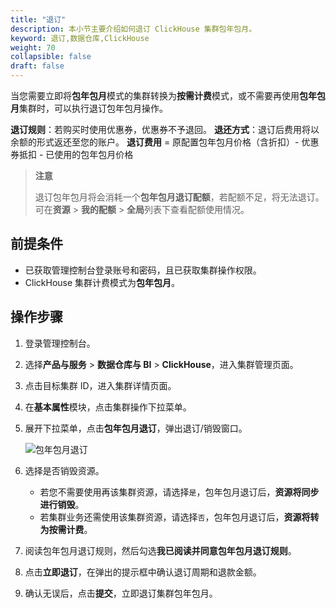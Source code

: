 ```yaml
---
title: "退订"
description: 本小节主要介绍如何退订 ClickHouse 集群包年包月。 
keyword: 退订,数据仓库,ClickHouse
weight: 70
collapsible: false
draft: false
---
```


当您需要立即将**包年包月**模式的集群转换为**按需计费**模式，或不需要再使用**包年包月**集群时，可以执行退订包年包月操作。

**退订规则**：若购买时使用优惠券，优惠券不予退回。
**退还方式**：退订后费用将以余额的形式返还至您的账户。
**退订费用** = 原配置包年包月价格（含折扣）- 优惠券抵扣 - 已使用的包年包月价格

> **注意**
> 
> 退订包年包月将会消耗一个**包年包月退订配额**，若配额不足，将无法退订。可在**资源** > **我的配额** > **全局**列表下查看配额使用情况。

## 前提条件

- 已获取管理控制台登录账号和密码，且已获取集群操作权限。
- ClickHouse 集群计费模式为**包年包月**。

## 操作步骤

1. 登录管理控制台。
2. 选择**产品与服务** > **数据仓库与 BI** > **ClickHouse**，进入集群管理页面。
3. 点击目标集群 ID，进入集群详情页面。
4. 在**基本属性**模块，点击集群操作下拉菜单。
5. 展开下拉菜单，点击**包年包月退订**，弹出退订/销毁窗口。
   
   <img src="../../../_images/subscribe.png" alt="包年包月退订" style="zoom:100%;" />

6. 选择是否销毁资源。

   - 若您不需要使用再该集群资源，请选择`是`，包年包月退订后，**资源将同步进行销毁**。
   - 若集群业务还需使用该集群资源，请选择`否`，包年包月退订后，**资源将转为按需计费**。

7. 阅读包年包月退订规则，然后勾选**我已阅读并同意包年包月退订规则**。
8. 点击**立即退订**，在弹出的提示框中确认退订周期和退款金额。
9. 确认无误后，点击**提交**，立即退订集群包年包月。
